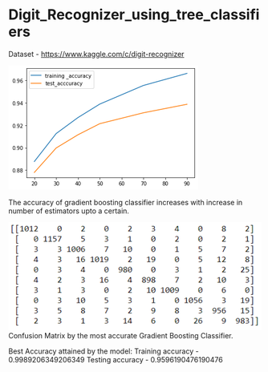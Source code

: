 # Digit_Recognizer_using_tree_classifiers

Dataset - https://www.kaggle.com/c/digit-recognizer

![](images/gbc.png)

The accuracy of gradient boosting classifier increases with increase in number of estimators upto a certain.

![](images/confusion_matrix.png)
Confusion Matrix by the most accurate Gradient Boosting Classifier.

Best Accuracy attained by the model:
Training accuracy - 0.9989206349206349
Testing accuracy - 0.9596190476190476
